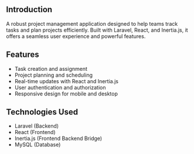  
## Introduction
A robust project management application designed to help teams track tasks and plan projects efficiently. Built with Laravel, React, and Inertia.js, it offers a seamless user experience and powerful features.

## Features
- Task creation and assignment
- Project planning and scheduling
- Real-time updates with React and Inertia.js
- User authentication and authorization
- Responsive design for mobile and desktop

## Technologies Used
- Laravel (Backend)
- React (Frontend)
- Inertia.js (Frontend Backend Bridge)
- MySQL (Database)
